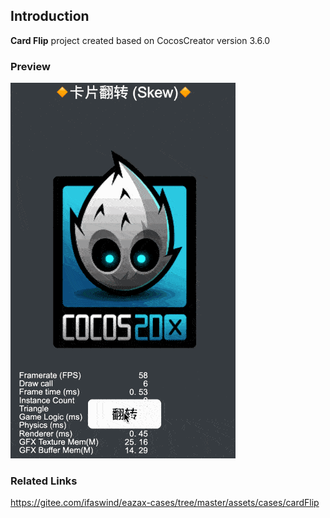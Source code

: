 ## Introduction
**Card Flip** project created based on CocosCreator version 3.6.0

### Preview
![image](../../../gif/202206/2022062901.gif)

### Related Links
https://gitee.com/ifaswind/eazax-cases/tree/master/assets/cases/cardFlip